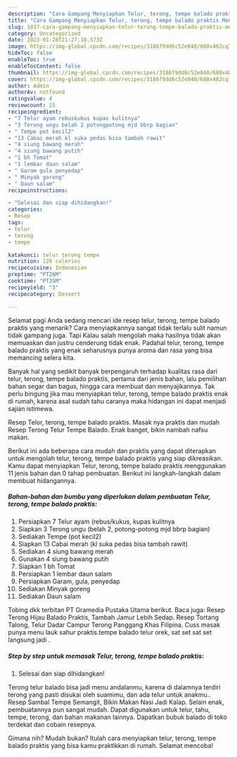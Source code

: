 ```yaml
---
description: "Cara Gampang Menyiapkan Telur, terong, tempe balado praktis Menu Buka Puas"
title: "Cara Gampang Menyiapkan Telur, terong, tempe balado praktis Menu Buka Puas"
slug: 1037-cara-gampang-menyiapkan-telur-terong-tempe-balado-praktis-menu-buka-puas
category: Uncategorized
date: 2023-01-28T21:27:18.573Z
image: https://img-global.cpcdn.com/recipes/3186f9dd6c52e840/680x482cq70/telur-terong-tempe-balado-praktis-foto-resep-utama.jpg
hideToc: false
enableToc: true
enableTocContent: false
thumbnail: https://img-global.cpcdn.com/recipes/3186f9dd6c52e840/680x482cq70/telur-terong-tempe-balado-praktis-foto-resep-utama.jpg
cover: https://img-global.cpcdn.com/recipes/3186f9dd6c52e840/680x482cq70/telur-terong-tempe-balado-praktis-foto-resep-utama.jpg
author: Admin
authorAv: notfound
ratingvalue: 4
reviewcount: 15
recipeingredient:
- "7 Telur ayam rebuskukus kupas kulitnya"
- "3 Terong ungu belah 2 potongpotong mjd bbrp bagian"
- " Tempe pot kecil2"
- "13 Cabai merah kl suka pedas bisa tambah rawit"
- "4 siung bawang merah"
- "4 siung bawang putih"
- "1 bh Tomat"
- "1 lembar daun salam"
- " Garam gula penyedap"
- " Minyak goreng"
- " Daun salam"
recipeinstructions:

- "Selesai dan siap dihidangkan!"
categories:
- Resep
tags:
- telur
- terong
- tempe

katakunci: telur terong tempe 
nutrition: 128 calories
recipecuisine: Indonesian
preptime: "PT26M"
cooktime: "PT35M"
recipeyield: "3"
recipecategory: Dessert

---
```



Selamat pagi Anda sedang mencari ide resep telur, terong, tempe balado praktis yang menarik? Cara menyiapkannya sangat tidak terlalu sulit namun tidak gampang juga. Tapi Kalau salah mengolah maka hasilnya tidak akan memuaskan dan justru cenderung tidak enak. Padahal telur, terong, tempe balado praktis yang enak seharusnya punya aroma dan rasa yang bisa memancing selera kita.


Banyak hal yang sedikit banyak berpengaruh terhadap kualitas rasa dari telur, terong, tempe balado praktis, pertama dari jenis bahan, lalu pemilihan bahan segar dan bagus, hingga cara membuat dan menyajikannya. Tak perlu bingung jika mau menyiapkan telur, terong, tempe balado praktis enak di rumah, karena asal sudah tahu caranya maka hidangan ini dapat menjadi sajian istimewa.

Resep Telor, terong, tempe balado praktis. Masak nya praktis dan mudah Resep Terong Telur Tempe Balado. Enak banget, bikin nambah nafsu makan.


Berikut ini ada beberapa cara mudah dan praktis yang dapat diterapkan untuk mengolah telur, terong, tempe balado praktis yang siap dikreasikan. Kamu dapat menyiapkan Telur, terong, tempe balado praktis menggunakan 11 jenis bahan dan 0 tahap pembuatan. Berikut ini langkah-langkah dalam membuat hidangannya.

<!--inarticleads1-->

##### Bahan-bahan dan bumbu yang diperlukan dalam pembuatan Telur, terong, tempe balado praktis:

1. Persiapkan 7 Telur ayam (rebus/kukus, kupas kulitnya
1. Siapkan 3 Terong ungu (belah 2, potong-potong mjd bbrp bagian)
1. Sediakan  Tempe (pot kecil2)
1. Siapkan 13 Cabai merah (kl suka pedas bisa tambah rawit)
1. Sediakan 4 siung bawang merah
1. Gunakan 4 siung bawang putih
1. Siapkan 1 bh Tomat
1. Persiapkan 1 lembar daun salam
1. Persiapkan  Garam, gula, penyedap
1. Sediakan  Minyak goreng
1. Sediakan  Daun salam


Tobing dkk terbitan PT Gramedia Pustaka Utama berikut. Baca juga: Resep Terong Hijau Balado Praktis, Tambah Jamur Lebih Sedap. Resep Tortang Talong, Telur Dadar Campur Terong Panggang Khas Filipina. Cuss masak punya menu lauk sahur praktis.tempe balado telur orek, sat set sat set langsung jadi . 

<!--inarticleads2-->

##### Step by step untuk memasak Telur, terong, tempe balado praktis:


1. Selesai dan siap dihidangkan!

Terong telur balado bisa jadi menu andalanmu, karena di dalamnya terdiri terong yang pasti disukai oleh suamimu, dan ada telur untuk anakmu.. Resep Sambal Tempe Semangit, Bikin Makan Nasi Jadi Kalap. Selain enak, pembuatannya pun sangat mudah. Dapat digunakan untuk telur, tahu, tempe, terong, dan bahan makanan lainnya. Dapatkan bubuk balado di toko terdekat dan cobain resepnya. 

Gimana nih? Mudah bukan? Itulah cara menyiapkan telur, terong, tempe balado praktis yang bisa kamu praktikkan di rumah. Selamat mencoba!
